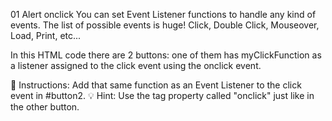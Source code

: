 01 Alert onclick
You can set Event Listener functions to handle any kind of events. The list of possible events is huge! Click, Double Click, Mouseover, Load, Print, etc...

In this HTML code there are 2 buttons: one of them has myClickFunction as a listener assigned to the click event using the onclick event.

📝 Instructions:
Add that same function as an Event Listener to the click event in #button2.
💡 Hint:
Use the tag property called "onclick" just like in the other button.